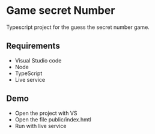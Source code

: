 # Game secret Number

Typescript project for the guess the secret number game.

## Requirements
- Visual Studio code
- Node
- TypeScript
- Live service

## Demo
- Open the project with VS
- Open the file public/index.hmtl
- Run with live service
